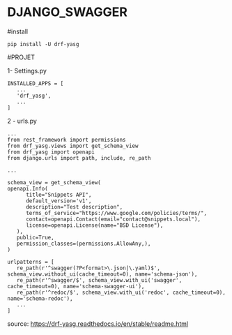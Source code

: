 # DJANGO_SWAGGER

#install

    pip install -U drf-yasg


#PROJET

1- Settings.py

    INSTALLED_APPS = [
       ...
       'drf_yasg',
       ...
    ]

2 - urls.py

    ...
    from rest_framework import permissions
    from drf_yasg.views import get_schema_view
    from drf_yasg import openapi
    from django.urls import path, include, re_path

    ...

    schema_view = get_schema_view(
    openapi.Info(
          title="Snippets API",
          default_version='v1',
          description="Test description",
          terms_of_service="https://www.google.com/policies/terms/",
          contact=openapi.Contact(email="contact@snippets.local"),
          license=openapi.License(name="BSD License"),
       ),
       public=True,
       permission_classes=(permissions.AllowAny,),
    )

    urlpatterns = [
       re_path(r'^swagger(?P<format>\.json|\.yaml)$', schema_view.without_ui(cache_timeout=0), name='schema-json'),
       re_path(r'^swagger/$', schema_view.with_ui('swagger', cache_timeout=0), name='schema-swagger-ui'),
       re_path(r'^redoc/$', schema_view.with_ui('redoc', cache_timeout=0), name='schema-redoc'),
       ...
    ]
    
    
  source: https://drf-yasg.readthedocs.io/en/stable/readme.html
